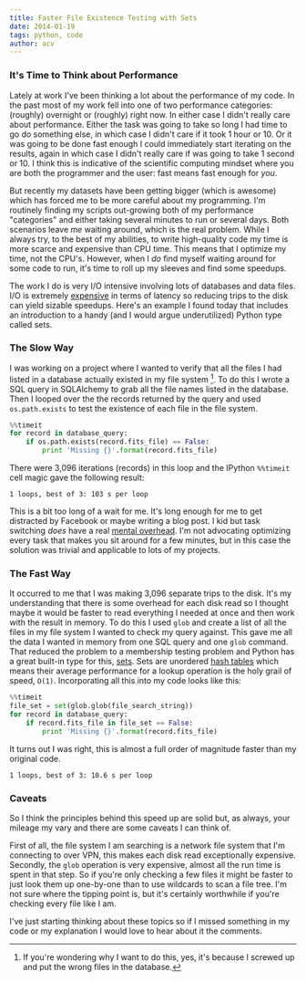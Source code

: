 ```yaml
---
title: Faster File Existence Testing with Sets
date: 2014-01-19
tags: python, code
author: acv
---
```


### It's Time to Think about Performance

Lately at work I've been thinking a lot about the performance of my code.  In the past most of my work fell into one of two performance categories: (roughly) overnight or (roughly) right now. In either case I didn't really care about performance. Either the task was going to take so long I had time to go do something else, in which case I didn't care if it took 1 hour or 10. Or it was going to be done fast enough I could immediately start iterating on the results, again in which case I didn't really care if was going to take 1 second or 10. I think this is indicative of the scientific computing mindset where you are both the programmer and the user: fast means fast enough for _you_. 

But recently my datasets have been getting bigger (which is awesome) which has forced me to be more careful about my programming. I'm routinely finding my scripts out-growing both of my performance "categories" and either taking several minutes to run or several days. Both scenarios leave _me_ waiting around, which is the real problem. While I always try, to the best of my abilities, to write high-quality code my time is more scarce and expensive than CPU time. This means that I optimize my time, not the CPU's. However, when I _do_ find myself waiting around for some code to run, it's time to roll up my sleeves and find some speedups.

The work I do is very I/O intensive involving lots of databases and data files. I/O is extremely [expensive](https://gist.github.com/hellerbarde/2843375) in terms of latency so reducing trips to the disk can yield sizable speedups. Here's an example I found today that includes an introduction to a handy (and I would argue underutilized) Python type called sets.

### The Slow Way

I was working on a project where I wanted to verify that all the files I had listed in a database actually existed in my file system [^1]. To do this I wrote a SQL query in SQLAlchemy to grab all the file names listed in the database. Then I looped over the the records returned by the query and used `os.path.exists` to test the existence of each file in the file system.

```python
%%timeit
for record in database_query:
    if os.path.exists(record.fits_file) == False:
        print 'Missing {}'.format(record.fits_file)
```

There were 3,096 iterations (records) in this loop and the IPython `%%timeit` cell magic gave the following result:

```
1 loops, best of 3: 103 s per loop
```

This is a bit too long of a wait for me. It's long enough for me to get distracted by Facebook or maybe writing a blog post. I kid but task switching _does_ have a real [mental overhead](http://www.codinghorror.com/blog/2006/09/the-multi-tasking-myth.html). I'm not advocating optimizing every task that makes you sit around for a few minutes, but in this case the solution was trivial and applicable to lots of my projects.

### The Fast Way

It occurred to me that I was making 3,096 separate trips to the disk. It's my understanding that there is some overhead for each disk read so I thought maybe it would be faster to read everything I needed at once and then work with the result in memory. To do this I used `glob` and create a list of all the files in my file system I wanted to check my query against. This gave me all the data I wanted in memory from one SQL query and one `glob` command. That reduced the problem to a membership testing problem and Python has a great built-in type for this, [sets](http://docs.python.org/2/tutorial/datastructures.html#sets). Sets are unordered [hash tables](https://en.wikipedia.org/wiki/Hash_table) which means their average performance for a lookup operation is the holy grail of speed, `O(1)`. Incorporating all this into my code looks like this:

```python
%%timeit
file_set = set(glob.glob(file_search_string))
for record in database_query:
    if record.fits_file in file_set == False:
        print 'Missing {}'.format(record.fits_file)
```

It turns out I was right, this is almost a full order of magnitude faster than my original code.

```
1 loops, best of 3: 10.6 s per loop
```

### Caveats

So I think the principles behind this speed up are solid but, as always, your mileage my vary and there are some caveats I can think of.

First of all, the file system I am searching is a network file system that I'm connecting to over VPN, this makes each disk read exceptionally expensive. Secondly, the `glob` operation is very expensive, almost all the run time is spent in that step. So if you're only checking a few files it might be faster to just look them up one-by-one than to use wildcards to scan a file tree. I'm not sure where the tipping point is, but it's certainly worthwhile if you're checking every file like I am.

I've just starting thinking about these topics so if I missed something in my code or my explanation I would love to hear about it the comments.

[^1]: If you're wondering why I want to do this, yes, it's because I screwed up and put the wrong files in the database.
